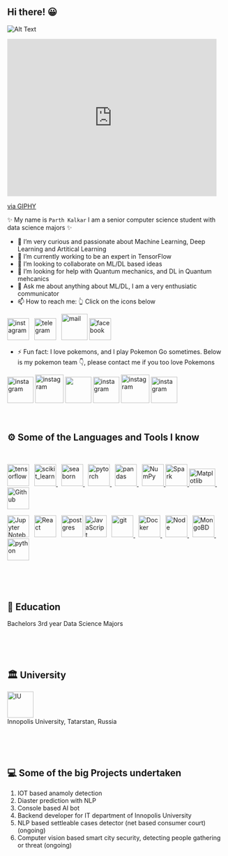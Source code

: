 ## Hi there! :grinning:

![Alt Text](https://giphy.com/gifs/animation-cool-hello-xUPGGDNsLvqsBOhuU0) 

<iframe src="https://giphy.com/embed/xUPGGDNsLvqsBOhuU0" width="480" height="360" frameBorder="0" class="giphy-embed" allowFullScreen></iframe><p><a href="https://giphy.com/gifs/animation-cool-hello-xUPGGDNsLvqsBOhuU0">via GIPHY</a></p>

✨ My name is `Parth Kalkar` I am a senior computer science student with data science majors ✨


- 🔭 I’m very curious and passionate about Machine Learning, Deep Learning and Artitical Learning
- 🌱 I’m currently working to be an expert in TensorFlow
- 👯 I’m looking to collaborate on ML/DL based ideas
- 🤔 I’m looking for help with Quantum mechanics, and DL in Quantum mehcanics
- 💬 Ask me about anything about ML/DL, I am a very enthusiatic communicator
- 📫 How to reach me: 👆 Click on the icons below 

 <a href="https://www.instagram.com/erik_phillander/" target="_blank" rel="noreferrer"> <img src="https://media4.giphy.com/media/eTtXHP8CyQHHa4M8EM/200w.webp?cid=ecf05e47w70y4ti9kcbgc0d174dub29rv6s4yhuhbh00709m&rid=200w.webp&ct=s" alt="instagram" width="50" height="50"/></a>   &nbsp;   <a href="https://t.me/ParthKalkar" target="_blank" rel="noreferrer"> <img src="https://c.tenor.com/s-XyqNCtw7QAAAAi/telegram.gif" alt="telegram" width="50" height="50"/></a> &nbsp; <a href="mailto:parthkalkar111@gmail.com" target="_blank" rel="noreferrer"> <img src="https://media4.giphy.com/media/KxlbRn0HuTW7gZID83/giphy.webp?cid=ecf05e478tpxg3xdjlmb9f8nptfokgkhk2v6kfmfxnrj8n5g&rid=giphy.webp&ct=s" alt="mail" width="60" height="60"/></a> <a href="https://www.facebook.com/parth.kalkar/" target="_blank" rel="noreferrer"> <img src="https://media3.giphy.com/media/uxPlGvoc1TlgPF0deH/200w.webp?cid=ecf05e47z5k3a32t04ano55a5ulic1ictlezlo8raya2l9h4&rid=200w.webp&ct=s" alt="facebook" width="50" height="50"/></a>
      
- ⚡ Fun fact: I love pokemons, and I play Pokemon Go sometimes. Below is my pokemon team 👇, 
                please contact me if you too love Pokemons

<a href="https://www.instagram.com/jayveersinh_raj/" target="_blank" rel="noreferrer"> <img src="https://media4.giphy.com/media/1DKTZfbVTEVhZzLvf7/200w.webp?cid=ecf05e4731v2z6673faxjq2u7zudlcr7f4sskwswk9b7713f&rid=200w.webp&ct=s" alt="instagram" width="60" height="60"/></a> <a href="https://www.instagram.com/jayveersinh_raj/" target="_blank" rel="noreferrer"> <img src="https://media4.giphy.com/media/RcrmwyUY4KTpgSxk2n/200w.webp?cid=ecf05e47emutiodxx4kkcovs5xm9kzm9d8lgbabz51291fl2&rid=200w.webp&ct=s" alt="instagram" width="65" height="65"/></a> <a href="https://www.instagram.com/jayveersinh_raj/" target="_blank" rel="noreferrer"> <img src="https://media1.giphy.com/media/5QgvJuOFbSbsM5PptG/200w.webp?cid=ecf05e47txbcokdwiod7mrxd9dbrz9nrtwi9etvvdhxdr0ni&rid=200w.webp&ct=s" width="60" height="60"/></a> <a href="https://www.instagram.com/jayveersinh_raj/" target="_blank" rel="noreferrer"><img src="https://media2.giphy.com/media/eJjBP5o1N8tR7Hem2g/200.webp?cid=ecf05e475svvj8poghnh4sd8kj6mokanoqfdcmacb1fdhzvz&rid=200.webp&ct=s" alt="instagram" width="60" height="60"/></a> <a href="https://www.instagram.com/jayveersinh_raj/" target="_blank" rel="noreferrer"><img src="https://media1.giphy.com/media/jv12lWXeYBt6R2QLzm/200w.webp?cid=ecf05e47qjkge4guwf5zvx4iqjwl9054kcgjbb556sajnt1k&rid=200w.webp&ct=s" alt="instagram" width="65" height="65"/></a> <a href="https://www.instagram.com/jayveersinh_raj/" target="_blank" rel="noreferrer"><img src="https://c.tenor.com/CK9my8e9OR0AAAAj/dahii-gallade.gif" alt="instagram" width="60" height="60"/></a>
<br>
<br>
<br>
## ⚙ Some of the Languages and Tools I know
<br>
<p align="left">
<a href="https://www.tensorflow.org" target="_blank" rel="noreferrer"> <img src="https://media3.giphy.com/media/SU2ic3wTfuC6JhD1lA/giphy.webp?cid=ecf05e47hpmrfe46yfbz14y8p6wkjqg4kj5hjpffjn2zan9d&rid=giphy.webp&ct=s" alt="tensorflow" width="50" height="50"/></a> &nbsp; <a href="https://scikit-learn.org/" target="_blank" rel="noreferrer"> <img src="https://upload.wikimedia.org/wikipedia/commons/0/05/Scikit_learn_logo_small.svg" alt="scikit_learn" width="50" height="50"/> </a> &nbsp; <a href="https://seaborn.pydata.org/" target="_blank" rel="noreferrer"> <img src="https://seaborn.pydata.org/_images/logo-mark-lightbg.svg" alt="seaborn" width="50" height="50"/> </a> &nbsp; <a href="https://pytorch.org/" target="_blank" rel="noreferrer"> <img src="https://www.vectorlogo.zone/logos/pytorch/pytorch-icon.svg" alt="pytorch" width="50" height="50"/> </a> &nbsp; <a href="https://pandas.pydata.org/" target="_blank" rel="noreferrer"> <img src="https://media0.giphy.com/media/p7l6subf8WlFK/200.webp?cid=ecf05e472j8ufhiqbsz74tfghvw67xyg4skm5z8ejqldvg6f&rid=200.webp&ct=s" alt="pandas" width="50" height="50"/> </a> &nbsp; <a href="https://numpy.org/doc/" target="_blank" rel="noreferrer"> <img src="https://www.vectorlogo.zone/logos/numpy/numpy-icon.svg" alt="NumPy" width="50" height="50"/> </a>  <a href="https://spark.apache.org/docs/latest/api/python/" target="_blank" rel="noreferrer"> <img src="https://www.vectorlogo.zone/logos/apache_spark/apache_spark-ar21.svg" alt="Spark" width="50" height="50"/> </a> <a href="https://matplotlib.org/stable/index.html" target="_blank" rel="noreferrer"> <img src="https://seeklogo.com/images/M/matplotlib-logo-AEB3DC9BB4-seeklogo.com.png" alt="Matplotlib" width="60" height="40"/> </a>  &nbsp;  <a href="https://github.com/Jayveersinh-Raj" target="_blank" rel="noreferrer"> <img src="https://media3.giphy.com/media/KzJkzjggfGN5Py6nkT/200.webp?cid=ecf05e475lboadlycpr8ejchbq584fcya6227vclc9oldkp7&rid=200.webp&ct=s" alt="Github" width="50" height="50"/> </a>

<a href="https://jupyter.org/" target="_blank" rel="noreferrer"> <img alt="Jupyter Notebook" width="50" height="50" src="https://img.icons8.com/fluency/344/jupyter.png"></a> &nbsp; <a href="https://reactjs.org/docs/getting-started.html" target="_blank" rel="noreferrer"> <img alt="React" width="50" height="50" src="https://media3.giphy.com/media/eNAsjO55tPbgaor7ma/200w.webp?cid=ecf05e47xgjadiso624stjb4qu4yvdu57rpz12lk0d6t38qk&rid=200w.webp&ct=s"></a>  &nbsp;  <a href="https://www.postgresql.org/docs/" target="_blank" rel="noreferrer"><img alt="postgres" width="50" height="50" src="https://img.icons8.com/color/344/postgreesql.png" /></a> <a href="https://developer.mozilla.org/en-US/docs/Web/JavaScript" target="_blank" rel="noreferrer"> <img src="https://media1.giphy.com/media/ln7z2eWriiQAllfVcn/200w.webp?cid=ecf05e47v32fb9lwgerup3mp93jolrnmadrswh6lek4qz0pu&rid=200w.webp&ct=s" alt="JavaScript" width="50" height="50"/></a> &nbsp; <a href="https://git-scm.com/" target="_blank" rel="noreferrer"> <img src="https://www.vectorlogo.zone/logos/git-scm/git-scm-icon.svg" alt="git" width="50" height="50"/> </a>  &nbsp;  <a href="https://docs.docker.com/" target="_blank" rel="noreferrer"> <img src="https://media0.giphy.com/media/RDgDB1Bqo6sQnHOVZf/200w.webp?cid=ecf05e47oiplmewdzm524ug3f7xmwi3otqau3389qsvxv7y9&rid=200w.webp&ct=s" alt="Docker" width="50" height="50"/> </a>    &nbsp;   <a href="https://nodejs.org/en/docs/" target="_blank" rel="noreferrer"> <img src="https://img.icons8.com/color/344/nodejs.png" alt="Node" width="50" height="50"/> </a> &nbsp; <a href="https://www.mongodb.com/docs/" target="_blank" rel="noreferrer"> <img src="https://cdn.iconscout.com/icon/free/png-128/mongodb-5-1175140.png" alt="MongoBD" width="50" height="50"/> </a>   &nbsp;       <a href="https://www.python.org" target="_blank" rel="noreferrer"> <img src="https://media3.giphy.com/media/LMt9638dO8dftAjtco/200.webp?cid=ecf05e473jsalgnr0edawythfdeh3o2gnrisk725vn7x9n72&rid=200.webp&ct=s" alt="python" width="50" height="50"/> </a>    </p>
 



<br>
<br>
<br>

## 📖 Education 
 Bachelors 3rd year Data Science Majors
 
<br>
<br>
<br>

## 🏛️ University
 <a href="https://innopolis.university/en/" target="_blank" rel="noreferrer"> <img src="https://user-images.githubusercontent.com/69463767/186536698-346a6c35-a42f-4726-9377-94d56e92b1ec.png" alt="IU" width="60" height="60"/></a><br>
 Innopolis University, Tatarstan, Russia  

<br>
<br>
<br>
 
 ## 💻 Some of the big Projects undertaken
  1. IOT based anamoly detection
  2. Diaster prediction with NLP
  3. Console based AI bot
  4. Backend developer for IT department of Innopolis University
  5. NLP based settleable cases detector (net based consumer court)(ongoing)
  6. Computer vision based smart city security, detecting people gathering or threat (ongoing)
